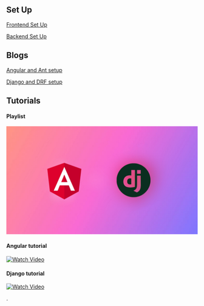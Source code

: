 ## Set Up

[Frontend Set Up](https://github.com/PriDebnath/posts-v2/tree/main/frontend)

[Backend Set Up](https://github.com/PriDebnath/posts-v2/tree/main/backend)

## Blogs

[Angular and Ant setup](https://medium.com/@pritam-debnath/how-to-set-up-ant-design-in-your-angular-application-a-step-by-step-guide-b1058f3b8714)

[Django and DRF setup](https://medium.com/@pritam-debnath/how-to-set-up-django-and-create-restful-apis-a-conversational-guide-with-a-live-project-ce55992aa0b9​)

## Tutorials

#### Playlist

<a href="https://youtube.com/playlist?list=PLkkFppnG9bbyZOziVWqDvSWqc_LZqQlog" target="_blank">
  <img src="./frontend/public/youtube/Picsart_24-12-28_10-54-22-334.jpg" alt="Watch Playlist" >
</a>

#### Angular tutorial

<a href="https://youtu.be/YCkVeqOnc28?si=jLC-MFqsBGFD7M1P" target="_blank">
<img src="https://img.youtube.com/vi/YCkVeqOnc28/0.jpg" alt="Watch Video">
</a>

#### Django tutorial

<a href="https://youtu.be/2Gp407HGLtI" target="_blank">
  <img src="https://img.youtube.com/vi/2Gp407HGLtI/0.jpg" alt="Watch Video" >
</a>

.
